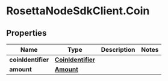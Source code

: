 # RosettaNodeSdkClient.Coin

## Properties

Name | Type | Description | Notes
------------ | ------------- | ------------- | -------------
**coinIdentifier** | [**CoinIdentifier**](CoinIdentifier.md) |  | 
**amount** | [**Amount**](Amount.md) |  | 


